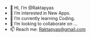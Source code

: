 - 👋 Hi, I’m @Raktapyas
- 👀 I’m interested in New Apps.
- 🌱 I’m currently learning Coding.
- 💞️ I’m looking to collaborate on ...
- 📫 Reach me: Raktapyas@gmail.com

<!---
Raktapyas/Raktapyas is a ✨ special ✨ repository because its `README.md` (this file) appears on your GitHub profile.
You can click the Preview link to take a look at your changes.
--->
